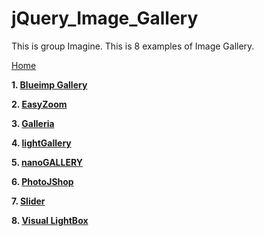# jQuery_Image_Gallery

This is group Imagine.
This is 8 examples of Image Gallery.

 [Home](https://github.com/Nonlapun003/jQuery_Image_Gallery/wiki)

**1. [Blueimp Gallery](https://github.com/Nonlapun003/jQuery_Image_Gallery/wiki/Blueimp-Gallery)**

**2. [EasyZoom](https://github.com/Nonlapun003/jQuery_Image_Gallery/wiki/EasyZoom)**

**3. [Galleria](https://github.com/Nonlapun003/jQuery_Image_Gallery/wiki/Galleria)**


**4. [lightGallery](https://github.com/Nonlapun003/jQuery_Image_Gallery/wiki/lightGallery)**

**5. [nanoGALLERY](https://github.com/Nonlapun003/jQuery_Image_Gallery/wiki/nanoGALLERY)**

**6. [PhotoJShop](https://github.com/Nonlapun003/jQuery_Image_Gallery/wiki/PhotoJShop)**

**7. [Slider](https://github.com/Nonlapun003/jQuery_Image_Gallery/wiki/Slider)**

**8. [Visual LightBox](https://github.com/Nonlapun003/jQuery_Image_Gallery/wiki/Visual-LightBox)**


